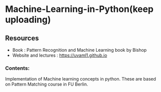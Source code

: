 # Machine-Learning-in-Python(keep uploading)
## Resources
* Book : Pattern Recognition and Machine Learning book by Bishop
* Website and lectures : https://uvaml1.github.io

### Contents:

Implementation of Machine learning concepts in python. These are based on Pattern Matching course in FU Berlin.

